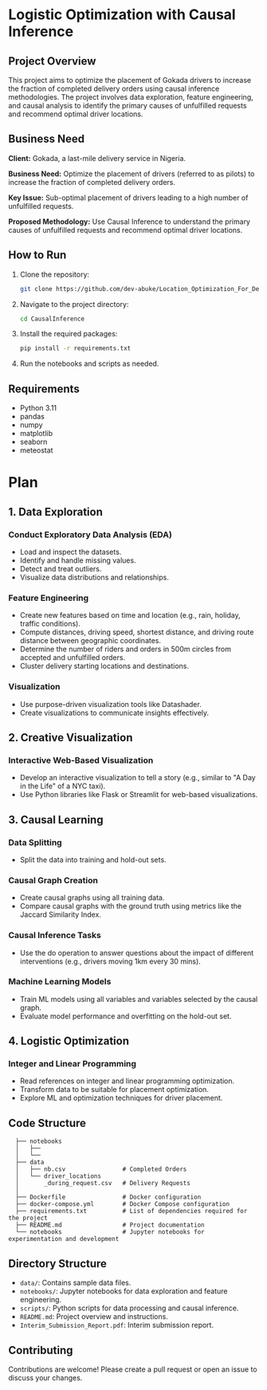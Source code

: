 # Logistic Optimization with Causal Inference

## Project Overview
This project aims to optimize the placement of Gokada drivers to increase the fraction of completed delivery orders using causal inference methodologies. The project involves data exploration, feature engineering, and causal analysis to identify the primary causes of unfulfilled requests and recommend optimal driver locations.

## Business Need

**Client:** Gokada, a last-mile delivery service in Nigeria.

**Business Need:** Optimize the placement of drivers (referred to as pilots) to increase the fraction of completed delivery orders.

**Key Issue:** Sub-optimal placement of drivers leading to a high number of unfulfilled requests.

**Proposed Methodology:** Use Causal Inference to understand the primary causes of unfulfilled requests and recommend optimal driver locations.


## How to Run
1. Clone the repository:
    ```bash
    git clone https://github.com/dev-abuke/Location_Optimization_For_Delivery_Service_Using_Causal_Inference CausalInference
    ```
2. Navigate to the project directory:
    ```bash
    cd CausalInference
    ```
3. Install the required packages:
    ```bash
    pip install -r requirements.txt
    ```
4. Run the notebooks and scripts as needed.

## Requirements
- Python 3.11
- pandas
- numpy
- matplotlib
- seaborn
- meteostat

# Plan

## 1. Data Exploration

### Conduct Exploratory Data Analysis (EDA)
- Load and inspect the datasets.
- Identify and handle missing values.
- Detect and treat outliers.
- Visualize data distributions and relationships.

### Feature Engineering
- Create new features based on time and location (e.g., rain, holiday, traffic conditions).
- Compute distances, driving speed, shortest distance, and driving route distance between geographic coordinates.
- Determine the number of riders and orders in 500m circles from accepted and unfulfilled orders.
- Cluster delivery starting locations and destinations.

### Visualization
- Use purpose-driven visualization tools like Datashader.
- Create visualizations to communicate insights effectively.

## 2. Creative Visualization

### Interactive Web-Based Visualization
- Develop an interactive visualization to tell a story (e.g., similar to "A Day in the Life" of a NYC taxi).
- Use Python libraries like Flask or Streamlit for web-based visualizations.

## 3. Causal Learning

### Data Splitting
- Split the data into training and hold-out sets.

### Causal Graph Creation
- Create causal graphs using all training data.
- Compare causal graphs with the ground truth using metrics like the Jaccard Similarity Index.

### Causal Inference Tasks
- Use the do operation to answer questions about the impact of different interventions (e.g., drivers moving 1km every 30 mins).

### Machine Learning Models
- Train ML models using all variables and variables selected by the causal graph.
- Evaluate model performance and overfitting on the hold-out set.

## 4. Logistic Optimization

### Integer and Linear Programming
- Read references on integer and linear programming optimization.
- Transform data to be suitable for placement optimization.
- Explore ML and optimization techniques for driver placement.

## Code Structure

      ├── notebooks
      │   ├──
      │   └── 
      ├── data
      │   ├── nb.csv                # Completed Orders
      │   └── driver_locations
      │       _during_request.csv   # Delivery Requests
      │  
      ├── Dockerfile                # Docker configuration
      ├── docker-compose.yml        # Docker Compose configuration
      ├── requirements.txt          # List of dependencies required for the project
      ├── README.md                 # Project documentation
      └── notebooks                 # Jupyter notebooks for experimentation and development

## Directory Structure
- `data/`: Contains sample data files.
- `notebooks/`: Jupyter notebooks for data exploration and feature engineering.
- `scripts/`: Python scripts for data processing and causal inference.
- `README.md`: Project overview and instructions.
- `Interim_Submission_Report.pdf`: Interim submission report.

## Contributing
Contributions are welcome! Please create a pull request or open an issue to discuss your changes.
